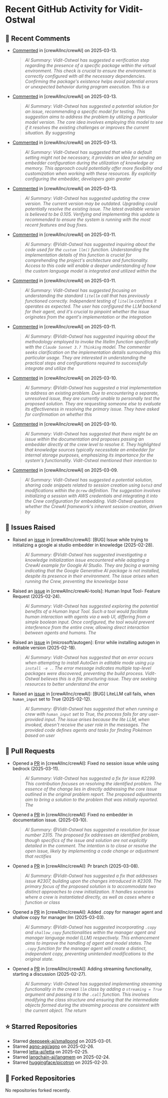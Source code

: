 # Recent GitHub Activity for Vidit-Ostwal

## 💬 Recent Comments
- [Commented](https://github.com/crewAIInc/crewAI/issues/2361#issuecomment-2721608961) in [crewAIInc/crewAI] on 2025-03-13.
  > *AI Summary: Vidit-Ostwal has suggested a verification step regarding the presence of a specific package within the virtual environment. This check is crucial to ensure the environment is correctly configured with all the necessary dependencies. Confirming the package's existence helps avoid potential errors or unexpected behavior during program execution. This is a*
- [Commented](https://github.com/crewAIInc/crewAI/issues/2358#issuecomment-2720931279) in [crewAIInc/crewAI] on 2025-03-13.
  > *AI Summary: Vidit-Ostwal has suggested a potential solution for an issue, recommending a specific model for testing. This suggestion aims to address the problem by utilizing a particular model version. The core idea involves employing this model to see if it resolves the existing challenges or improves the current situation. By suggesting*
- [Commented](https://github.com/crewAIInc/crewAI/pull/2317#issuecomment-2720071374) in [crewAIInc/crewAI] on 2025-03-13.
  > *AI Summary: Vidit-Ostwal has suggested that while a default setting might not be necessary, it provides an idea for sending an embedder configuration during the utilization of knowledge or memory. This approach could potentially offer more flexibility and customization when working with these resources. By explicitly configuring the embedder, developers gain greater*
- [Commented](https://github.com/crewAIInc/crewAI/issues/2353#issuecomment-2719728243) in [crewAIInc/crewAI] on 2025-03-13.
  > *AI Summary: Vidit-Ostwal has suggested updating the crew version. The current version may be outdated. Upgrading could potentially resolve the existing issue. The latest available version is believed to be 0.105. Verifying and implementing this update is recommended to ensure the system is running with the most recent features and bug fixes.*
- [Commented](https://github.com/crewAIInc/crewAI/issues/2333#issuecomment-2713871910) in [crewAIInc/crewAI] on 2025-03-11.
  > *AI Summary: @Vidit-Ostwal has suggested inquiring about the code used for the `custom llm()` function. Understanding the implementation details of this function is crucial for comprehending the project's architecture and functionality. Access to this code will enable a deeper understanding of how the custom language model is integrated and utilized within the*
- [Commented](https://github.com/crewAIInc/crewAI/issues/2323#issuecomment-2712558515) in [crewAIInc/crewAI] on 2025-03-11.
  > *AI Summary: Vidit-Ostwal has suggested focusing on understanding the standard `litellm` call that has previously functioned correctly. Independent testing of `litellm` confirms it operates as expected. The user has configured the LLM backend for their agent, and it's crucial to pinpoint whether the issue originates from the agent's implementation or the integration*
- [Commented](https://github.com/crewAIInc/crewAI/issues/2323#issuecomment-2712545138) in [crewAIInc/crewAI] on 2025-03-11.
  > *AI Summary: @Vidit-Ostwal has suggested inquiring about the methodology employed to invoke the litellm function specifically with the `Claude Sonnet 3.7 Thinking` model. The commenter seeks clarification on the implementation details surrounding this particular usage. They are interested in understanding the practical steps and configurations required to successfully integrate and utilize the*
- [Commented](https://github.com/crewAIInc/crewAI/issues/2315#issuecomment-2711305609) in [crewAIInc/crewAI] on 2025-03-10.
  > *AI Summary: @Vidit-Ostwal has suggested a trial implementation to address an existing problem. Due to encountering a separate, unresolved issue, they are currently unable to personally test the proposed solution. They are requesting someone else to evaluate its effectiveness in resolving the primary issue. They have asked for confirmation on whether this*
- [Commented](https://github.com/crewAIInc/crewAI/issues/2315#issuecomment-2711290893) in [crewAIInc/crewAI] on 2025-03-10.
  > *AI Summary: Vidit-Ostwal has suggested that there might be an issue within the documentation and proposes passing an embedder directly at the crew level to resolve it. They highlighted that knowledge sources typically necessitate an embedder for internal storage purposes, emphasizing its importance for the system's functionality. Vidit-Ostwal mentioned their intention to*
- [Commented](https://github.com/crewAIInc/crewAI/issues/2299#issuecomment-2708734819) in [crewAIInc/crewAI] on 2025-03-09.
  > *AI Summary: Vidit-Ostwal has suggested a potential solution, sharing code snippets related to session creation using `boto3` and modifications within the `@crew` definition. The suggestion involves initializing a session with AWS credentials and integrating it into the Crew configuration for embedding. Vidit-Ostwal questions whether the CrewAI framework's inherent session creation, driven by*

## 🐛 Issues Raised
- Raised an [issue](https://github.com/crewAIInc/crewAI/issues/2255) in [crewAIInc/crewAI]: [BUG] Issue while trying to initializing a google ai studio embedder in knowledge (2025-02-28).
  > *AI Summary: @Vidit-Ostwal has suggested investigating a knowledge initialization issue encountered while adapting a CrewAI example for Google AI Studio. They are facing a warning indicating that the Google Generative AI package is not installed, despite its presence in their environment. The issue arises when running the Crew, preventing the knowledge base*
- Raised an [issue](https://github.com/crewAIInc/crewAI-tools/issues/223) in [crewAIInc/crewAI-tools]: Human Input Tool- Feature Request (2025-02-24).
  > *AI Summary: Vidit-Ostwal has suggested exploring the potential benefits of a Human Input Tool. Such a tool would facilitate human interaction with agents via a web UI, differing from a simple boolean input. Once configured, the tool would prevent interference from the entire crew, allowing direct interaction between agents and humans. The*
- Raised an [issue](https://github.com/microsoft/autogen/issues/5591) in [microsoft/autogen]: Error while installing autogen in editable version (2025-02-18).
  > *AI Summary: Vidit-Ostwal has suggested that an error occurs when attempting to install AutoGen in editable mode using `pip install -e .`. The error message indicates multiple top-level packages were discovered, preventing the build process. Vidit-Ostwal believes this is a file structuring issue. They are seeking resources to better understand the error*
- Raised an [issue](https://github.com/crewAIInc/crewAI/issues/2111) in [crewAIInc/crewAI]: [BUG] LiteLLM call fails, when `human_input` set to True (2025-02-12).
  > *AI Summary: @Vidit-Ostwal has suggested that when running a crew with `human_input` set to True, the process fails for any user-provided input. The issue arises because the lite LLM, when invoked, doesn't receive the user role in the messages. The provided code defines agents and tasks for finding Pokémon based on user*

## 🚀 Pull Requests
- Opened a [PR](https://github.com/crewAIInc/crewAI/pull/2337) in [crewAIInc/crewAI]: Fixed no session issue while using bedrock (2025-03-11).
  > *AI Summary: Vidit-Ostwal has suggested a fix for issue #2299. This contribution focuses on resolving the identified problem. The essence of the change lies in directly addressing the core issue outlined in the original problem report. The proposed adjustments aim to bring a solution to the problem that was initially reported. The*
- Opened a [PR](https://github.com/crewAIInc/crewAI/pull/2317) in [crewAIInc/crewAI]: Fixed no embedder in documentation issue. (2025-03-10).
  > *AI Summary: @Vidit-Ostwal has suggested a resolution for issue number 2315. The proposed fix addresses an identified problem, though specifics of the issue and solution are not explicitly detailed in the comment. The intention is to close or resolve the open issue, likely by implementing a code change or adjustment that rectifies*
- Opened a [PR](https://github.com/crewAIInc/crewAI/pull/2312) in [crewAIInc/crewAI]: Pr branch (2025-03-08).
  > *AI Summary: @Vidit-Ostwal has suggested a fix that addresses issue #2307, building upon the changes introduced in #2309. The primary focus of the proposed solution is to accommodate two distinct approaches to crew initialization. It handles scenarios where a crew is instantiated directly, as well as cases where a function or class*
- Opened a [PR](https://github.com/crewAIInc/crewAI/pull/2265) in [crewAIInc/crewAI]: Added .copy for manager agent and shallow copy for manager llm (2025-03-03).
  > *AI Summary: @Vidit-Ostwal has suggested incorporating `.copy` and `shallow_copy` functionalities within the manager agent and manager language model (LLM) respectively. This enhancement aims to improve the handling of agent and model states. The `.copy` function for the manager agent will create a distinct, independent copy, preventing unintended modifications to the original state.*
- Opened a [PR](https://github.com/crewAIInc/crewAI/pull/2247) in [crewAIInc/crewAI]: Adding streaming functionality, starting a discussion (2025-02-27).
  > *AI Summary: Vidit-Ostwal has suggested implementing streaming functionality in the crewai `llm` class by adding a `streaming = True` argument and passing it to the `.call` function. This involves modifying the class structure and ensuring that the intermediate objects formed during the streaming process are consistent with the current object. The return*

## ⭐ Starred Repositories
- Starred [deepseek-ai/smallpond](https://github.com/deepseek-ai/smallpond) on 2025-03-01.
- Starred [agno-agi/agno](https://github.com/agno-agi/agno) on 2025-02-26.
- Starred [letta-ai/letta](https://github.com/letta-ai/letta) on 2025-02-25.
- Starred [langchain-ai/langmem](https://github.com/langchain-ai/langmem) on 2025-02-24.
- Starred [huggingface/picotron](https://github.com/huggingface/picotron) on 2025-02-20.

## 🍴 Forked Repositories
No repositories forked recently.
